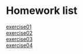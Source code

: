 # Homework list
[exercise01](https://github.com/LEIMIN123/computational_physics_N2015301020179/tree/master/Exercise01)  
[exercise02](https://github.com/LEIMIN123/computational_physics_N2015301020179/blob/master/exercise02.md)  
[exercise03](https://github.com/LEIMIN123/computational_physics_N2015301020179/blob/master/exercise03.md)  
[exercise04](https://github.com/LEIMIN123/computational_physics_N2015301020179/blob/master/exercise04.md)
